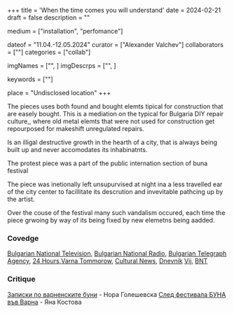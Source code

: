 +++
title = 'When the time comes you will understand'
date = 2024-02-21
draft = false
description = ""

medium = ["installation", "perfomance"]

dateof = "11.04.-12.05.2024"
curator = ["Alexander Valchev"]
collaborators = [""]
categories = ["collab"]

imgNames = ["", ]
imgDescrps = ["", ]

keywords = [""]

place = "Undisclosed location"
+++

The pieces uses both found and bought elemts tipical for construction that are easely bought. This is a mediation on the typical for Bulgaria DIY repair culture,, where old metal elemts that were not used for construction get repourposed for makeshift unregulated repairs.

Is an illigal destructive growth in the hearth of a city, that is always being built up and never accomodates its inhabinatnts.

The protest piece was a part of the public internation section of buna festival

The piece was inetionally left unsupurvised at night ina a less travelled ear of the city center to facillitate its descrution and invevitable pathcing up by the artist.

Over the couse of the festival many such vandalism occured, each time the piece grwoing by way of its being fixed by new elemetns being aadded.



### Covedge
[Bulgarian National Television](https://bnt.bg/news/vtoro-izdanie-na-festivala-za-savremenno-vizualno-izkustvo-buna-vav-varna-v362667-326670news.html), [Bulgarian National Radio](https://bnr.bg/varna/post/101975750/buna-2-da-razbunim-duhovete-s-izkustvo), [Bulgarian Telegraph Agency](https://www.bta.bg/bg/news/bulgaria/regional-news/oblast-varna/669944-vtoroto-izdanie-na-foruma-za-savremenno-izkustvo-buna-vav-varna-shte-bade-ot-2), [24 Hours](https://www.24chasa.bg/bulgaria/article/18004134),[Varna Tommorow](https://varnautre.bg/2024/05/24/629748-unikalen_festival_zapochva_dnes_vuv_varna), [Cultural News](https://kulturni-novini.info/sections/11/news/39169-vtoroto-izdanie-na-foruma-za-savremenno-izkustvo-buna-shte-se-sluchi-ot-24-may-do-2-yuni-vav-varna), [Dnevnik](https://www.dnevnik.bg/burzi-novini/2024/05/20/4627213_burzi_novini_20_mai/#4628150) [Vij](https://vijmag.bg/bg/article/vtora-buna), [BNT](https://bnt.bg/news/kakvo-da-ochakvame-na-festivala-buna-vav-varna-v368087-329168news.html)

### Critique
[Записки по варненските буни](https://kultura.bg/web/%d0%b7%d0%b0%d0%bf%d0%b8%d1%81%d0%ba%d0%b8-%d0%bf%d0%be-%d0%b2%d0%b0%d1%80%d0%bd%d0%b5%d0%bd%d1%81%d0%ba%d0%b8%d1%82%d0%b5-%d0%b1%d1%83%d0%bd%d0%b8/) - Нора Голешевска 
[След фестивала БУНА във Варна](https://kultura.bg/web/%D1%81%D0%BB%D0%B5%D0%B4-%D1%84%D0%B5%D1%81%D1%82%D0%B8%D0%B2%D0%B0%D0%BB%D0%B0-%D0%B1%D1%83%D0%BD%D0%B0-%D0%B2%D1%8A%D0%B2-%D0%B2%D0%B0%D1%80%D0%BD%D0%B0/) - Яна Костова 
